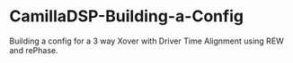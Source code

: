 # CamillaDSP-Building-a-Config
Building a config for a 3 way Xover with Driver Time Alignment using REW and rePhase.
